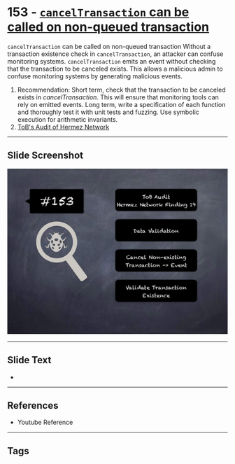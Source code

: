 
# 153 - [`cancelTransaction` can be called on non-queued transaction](./`cancelTransaction`%20can%20be%20called%20on%20non-queued%20transaction.md)

`cancelTransaction` can be called on non-queued transaction Without a transaction existence check in `cancelTransaction`, an attacker can confuse monitoring systems. `cancelTransaction` emits an event without checking that the transaction to be canceled exists. This allows a malicious admin to confuse monitoring systems by generating malicious events.


1. Recommendation: Short term, check that the transaction to be canceled exists in _cancelTransaction_. This will ensure that monitoring tools can rely on emitted events. Long term, write a specification of each function and thoroughly test it with unit tests and fuzzing. Use symbolic execution for arithmetic invariants.
2. [ToB's Audit of Hermez Network](https://github.com/trailofbits/publications/blob/master/reviews/hermez.pdf)


___
## Slide Screenshot
![153.png](../../images/8.%20Audit%20Findings%20201/153.png)
___
## Slide Text
- 
___
## References
- Youtube Reference
___
## Tags
